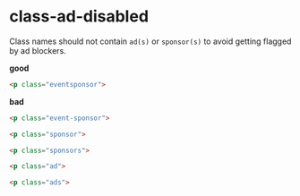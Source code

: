 # class-ad-disabled

Class names should not contain `ad(s)` or `sponsor(s)` to avoid getting flagged by ad blockers.

**good**

```html
<p class="eventsponsor">
```

**bad**

```html
<p class="event-sponsor">
```

```html
<p class="sponsor">
```

```html
<p class="sponsors">
```

```html
<p class="ad">
```

```html
<p class="ads">
```

